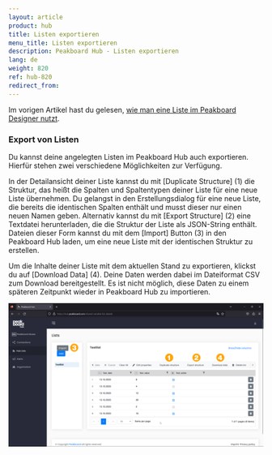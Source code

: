 ```yaml
---
layout: article
product: hub
title: Listen exportieren
menu_title: Listen exportieren
description: Peakboard Hub - Listen exportieren
lang: de
weight: 820
ref: hub-820
redirect_from:
---
```


Im vorigen Artikel hast du gelesen, [wie man eine Liste im Peakboard Designer nutzt](/hub//Listen/de-hub_use-list.html).

### Export von Listen

Du kannst deine angelegten Listen im Peakboard Hub auch exportieren. Hierfür stehen zwei verschiedene Möglichkeiten zur Verfügung.

In der Detailansicht deiner Liste kannst du mit [Duplicate Structure] (1) die Struktur, das heißt die Spalten und Spaltentypen deiner Liste für eine neue Liste übernehmen. Du gelangst in den Erstellungsdialog für eine neue Liste, die bereits die identischen Spalten enthält und musst dieser nur einen neuen Namen geben.
Alternativ kannst du mit [Export Structure] (2) eine Textdatei herunterladen, die die Struktur der Liste als JSON-String enthält.
Dateien dieser Form kannst du mit dem [Import] Button (3) in den Peakboard Hub laden, um eine neue Liste mit der identischen Struktur zu erstellen.

Um die Inhalte deiner Liste mit dem aktuellen Stand zu exportieren, klickst du auf [Download Data] (4).
Deine Daten werden dabei im Dateiformat CSV zum Download bereitgestellt.
Es ist nicht möglich, diese Daten zu einem späteren Zeitpunkt wieder in Peakboard Hub zu importieren.

![Listen exportieren](/assets/images/hub/de_hub_list-05.png)
